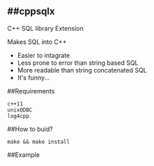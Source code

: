 ##cppsqlx
---
C++ SQL library Extension

Makes SQL into C++ 
* Easier to intagrate
* Less prone to error than string based SQL 
* More readable than string concatenated SQL
* It's funny...



##Requirements
```
c++11
unixODBC
log4cpp

```




##How to buid?
```
make && make install

```


##Example
```

```




